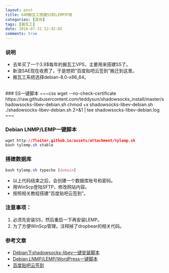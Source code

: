 ```yaml
---
layout: post
title: 64M搬瓦工搭建SS和LEMP环境
categories: [其他]
tags: [搬瓦工]
date: 2016-07-31 22:42:02
comments: true
---
```


### 说明
* 去年买了一个3.9$每年的搬瓦工VPS，主要用来搭建SS了。
* 新浪SAE现在收费了，于是想把“百度贴吧云签到”搬迁到这里。
* 搬瓦工系统选择debian-8.0-x86_64。
<!--more-->

<br/>
### SS一键脚本
~~~css
wget --no-check-certificate https://raw.githubusercontent.com/teddysun/shadowsocks_install/master/shadowsocks-libev-debian.sh
chmod +x shadowsocks-libev-debian.sh
./shadowsocks-libev-debian.sh 2>&1 | tee shadowsocks-libev-debian.log
~~~

### Debian LNMP/LEMP一键脚本
~~~css
wget http://7loiter.github.io/assets/attachment/tylemp.sh
bash tylemp.sh stable
~~~

### 搭建数据库
~~~css
bash tylemp.sh typecho [domain]
~~~
* 以上代码结束之后，会创建一个数据库账号和密码。
* 用WinScp登陆SFTP，修改网站内容。
* 按照相关教程搭建“百度贴吧云签到”。

### 注意事项：
1. 必须先安装SS，然后重启一下再安装LEMP。
2. 为了方便WinScp管理，注释掉了dropbear的相关代码。

### 参考文章
* [Debian下shadowsocks-libev一键安装脚本](https://teddysun.com/358.html)
* [Debian LNMP/LEMP/WordPress一键脚本](https://www.gubo.org/debian-lemp-script/)
* [百度贴吧云签到](https://github.com/MoeNetwork/Tieba-Cloud-Sign)
